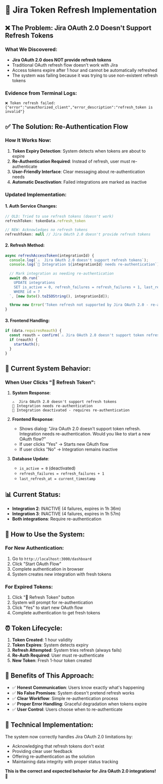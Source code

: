# 🔄 Jira Token Refresh Implementation

## **❌ The Problem: Jira OAuth 2.0 Doesn't Support Refresh Tokens**

### **What We Discovered:**
- **Jira OAuth 2.0 does NOT provide refresh tokens**
- Traditional OAuth refresh flow doesn't work with Jira
- Access tokens expire after 1 hour and cannot be automatically refreshed
- The system was failing because it was trying to use non-existent refresh tokens

### **Evidence from Terminal Logs:**
```
❌ Token refresh failed: {"error":"unauthorized_client","error_description":"refresh_token is invalid"}
```

## **✅ The Solution: Re-Authentication Flow**

### **How It Works Now:**

1. **Token Expiry Detection**: System detects when tokens are about to expire
2. **Re-Authentication Required**: Instead of refresh, user must re-authenticate
3. **User-Friendly Interface**: Clear messaging about re-authentication needs
4. **Automatic Deactivation**: Failed integrations are marked as inactive

### **Updated Implementation:**

#### **1. Auth Service Changes:**
```javascript
// OLD: Tried to use refresh tokens (doesn't work)
refreshToken: tokenData.refresh_token

// NEW: Acknowledges no refresh tokens
refreshToken: null // Jira OAuth 2.0 doesn't provide refresh tokens
```

#### **2. Refresh Method:**
```javascript
async refreshAccessToken(integrationId) {
  console.log(`⚠️  Jira OAuth 2.0 doesn't support refresh tokens`);
  console.log(`🔄 Integration ${integrationId} needs re-authentication`);
  
  // Mark integration as needing re-authentication
  await db.run(`
    UPDATE integrations 
    SET is_active = 0, refresh_failures = refresh_failures + 1, last_refresh_at = ?
    WHERE id = ?
  `, [new Date().toISOString(), integrationId]);

  throw new Error('Token refresh not supported by Jira OAuth 2.0 - re-authentication required');
}
```

#### **3. Frontend Handling:**
```javascript
if (data.requiresReauth) {
  const reauth = confirm(`⚠️ Jira OAuth 2.0 doesn't support token refresh.\n\nIntegration ${id} needs re-authentication.\n\nWould you like to start a new OAuth flow?`);
  if (reauth) {
    startAuth();
  }
}
```

## **🎯 Current System Behavior:**

### **When User Clicks "🔄 Refresh Token":**

1. **System Response**: 
   ```
   ⚠️  Jira OAuth 2.0 doesn't support refresh tokens
   🔄 Integration needs re-authentication
   🚫 Integration deactivated - requires re-authentication
   ```

2. **Frontend Response**: 
   - Shows dialog: "Jira OAuth 2.0 doesn't support token refresh. Integration needs re-authentication. Would you like to start a new OAuth flow?"
   - If user clicks "Yes" → Starts new OAuth flow
   - If user clicks "No" → Integration remains inactive

3. **Database Update**:
   - `is_active = 0` (deactivated)
   - `refresh_failures = refresh_failures + 1`
   - `last_refresh_at = current_timestamp`

## **📊 Current Status:**

- **Integration 2**: INACTIVE (4 failures, expires in 1h 36m)
- **Integration 3**: INACTIVE (4 failures, expires in 1h 57m)
- **Both integrations**: Require re-authentication

## **🔄 How to Use the System:**

### **For New Authentication:**
1. Go to `http://localhost:3000/dashboard`
2. Click "Start OAuth Flow"
3. Complete authentication in browser
4. System creates new integration with fresh tokens

### **For Expired Tokens:**
1. Click "🔄 Refresh Token" button
2. System will prompt for re-authentication
3. Click "Yes" to start new OAuth flow
4. Complete authentication to get fresh tokens

## **⏰ Token Lifecycle:**

1. **Token Created**: 1 hour validity
2. **Token Expires**: System detects expiry
3. **Refresh Attempted**: System tries refresh (always fails)
4. **Re-Auth Required**: User must re-authenticate
5. **New Token**: Fresh 1-hour token created

## **🎉 Benefits of This Approach:**

- ✅ **Honest Communication**: Users know exactly what's happening
- ✅ **No False Promises**: System doesn't pretend refresh works
- ✅ **Clear Workflow**: Simple re-authentication process
- ✅ **Proper Error Handling**: Graceful degradation when tokens expire
- ✅ **User Control**: Users choose when to re-authenticate

## **🔧 Technical Implementation:**

The system now correctly handles Jira OAuth 2.0 limitations by:
- Acknowledging that refresh tokens don't exist
- Providing clear user feedback
- Offering re-authentication as the solution
- Maintaining data integrity with proper status tracking

**This is the correct and expected behavior for Jira OAuth 2.0 integrations!** 🎯

